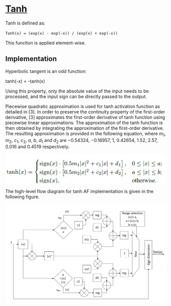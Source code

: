 # [Tanh](https://pytorch.org/docs/stable/generated/torch.nn.Tanh.html)

Tanh is defined as:

`Tanh(x) = (exp(x) - exp(-x)) / (exp(x) + exp(-x))`

This function is applied element-wise.

## Implementation

Hyperbolic tangent is an odd function:

tanh(-x) = -tanh(x)

Using this property, only the absolute value of the input needs to be processed, and the input sign can be directly passed to the output.

Piecewise quadratic approximation is used for tanh activation function as detailed in [3]. In order to preserve the continuity property of the first-order derivative, [3] approximates the first-order derivative of tanh function using piecewise linear approximations. The approximation of the tanh function is then obtained by integrating the approximation of the first-order derivative. The resulting approximation is provided in the following equation, where $m_1$, $m_2$, $c_1$, $c_2$, $a$, $b$, $d_1$ and $d_2$ are $-0.54324$, $-0.16957$, $1$, $0.42654$, $1.52$, $2.57$, $0.016$ and $0.4519$ respectively.

<!-- <div align="center">
<img src="images/eqn2.png" alt="Implemented Model" width="450" height="80">
</div> -->

![MAC](https://raw.githubusercontent.com/DeepWok/mase/main/machop/sphinx_docs/source/imgs/hardware/activations/eqn2.png)

The high-level flow diagram for tanh AF implementation is given in the following figure.

<!-- <div align="center">
<img src="images/tanh_fd.png" alt="Implemented Model" width="450" height="350">
 <p>High-Level Flow Diagram of Tanh AF</p>
</div> -->

![MAC](https://raw.githubusercontent.com/DeepWok/mase/main/machop/sphinx_docs/source/imgs/hardware/activations/tanh_fd.png)